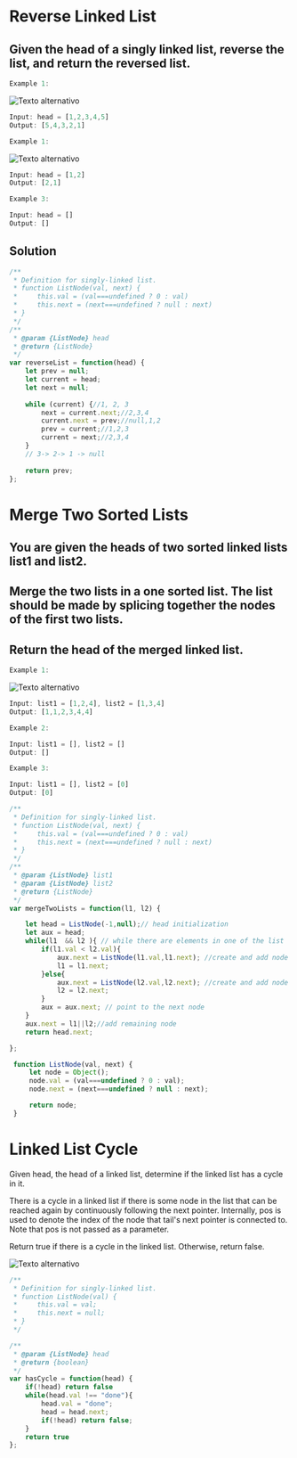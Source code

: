 # Reverse Linked List

## Given the head of a singly linked list, reverse the list, and return the reversed list.

~~~js
Example 1:
~~~
![Texto alternativo](./images/ReverseLinkedList.JPG)
~~~js
Input: head = [1,2,3,4,5]
Output: [5,4,3,2,1]
~~~

~~~js
Example 1:
~~~
![Texto alternativo](./images/ReverseLinkedList2.JPG)
~~~js
Input: head = [1,2]
Output: [2,1]

Example 3:

Input: head = []
Output: []
~~~

## Solution

~~~js
/**
 * Definition for singly-linked list.
 * function ListNode(val, next) {
 *     this.val = (val===undefined ? 0 : val)
 *     this.next = (next===undefined ? null : next)
 * }
 */
/**
 * @param {ListNode} head
 * @return {ListNode}
 */
var reverseList = function(head) {
    let prev = null;
    let current = head;
    let next = null;
    
    while (current) {//1, 2, 3
        next = current.next;//2,3,4
        current.next = prev;//null,1,2
        prev = current;//1,2,3
        current = next;//2,3,4
    }
    // 3-> 2-> 1 -> null
    
    return prev;
};
~~~

# Merge Two Sorted Lists

## You are given the heads of two sorted linked lists list1 and list2.

## Merge the two lists in a one sorted list. The list should be made by splicing together the nodes of the first two lists.

## Return the head of the merged linked list.

~~~js
Example 1:
~~~
![Texto alternativo](./images/MergeTwoSortedLists.JPG)

~~~js
Input: list1 = [1,2,4], list2 = [1,3,4]
Output: [1,1,2,3,4,4]

Example 2:

Input: list1 = [], list2 = []
Output: []

Example 3:

Input: list1 = [], list2 = [0]
Output: [0]
~~~

~~~js
/**
 * Definition for singly-linked list.
 * function ListNode(val, next) {
 *     this.val = (val===undefined ? 0 : val)
 *     this.next = (next===undefined ? null : next)
 * }
 */
/**
 * @param {ListNode} list1
 * @param {ListNode} list2
 * @return {ListNode}
 */
var mergeTwoLists = function(l1, l2) {

    let head = ListNode(-1,null);// head initialization
    let aux = head;
    while(l1  && l2 ){ // while there are elements in one of the list
        if(l1.val < l2.val){
            aux.next = ListNode(l1.val,l1.next); //create and add node
            l1 = l1.next;
        }else{
            aux.next = ListNode(l2.val,l2.next); //create and add node
            l2 = l2.next;
        }
        aux = aux.next; // point to the next node
    }
    aux.next = l1||l2;//add remaining node
    return head.next;

};

 function ListNode(val, next) {
     let node = Object();
     node.val = (val===undefined ? 0 : val);
     node.next = (next===undefined ? null : next);

     return node;
 }
~~~

# Linked List Cycle

Given head, the head of a linked list, determine if the linked list has a cycle in it.

There is a cycle in a linked list if there is some node in the list that can be reached again by continuously following the next pointer. Internally, pos is used to denote the index of the node that tail's next pointer is connected to. Note that pos is not passed as a parameter.

Return true if there is a cycle in the linked list. Otherwise, return false.

![Texto alternativo](./images/CycleLinkedList.png)

~~~js
/**
 * Definition for singly-linked list.
 * function ListNode(val) {
 *     this.val = val;
 *     this.next = null;
 * }
 */

/**
 * @param {ListNode} head
 * @return {boolean}
 */
var hasCycle = function(head) {
    if(!head) return false
    while(head.val !== "done"){
        head.val = "done";
        head = head.next;
        if(!head) return false;
    }
    return true
};

~~~